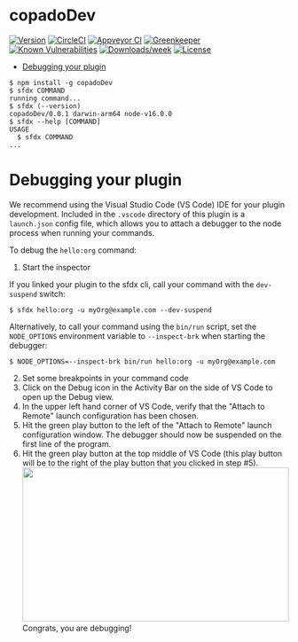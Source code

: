 copadoDev
=========



[![Version](https://img.shields.io/npm/v/copadoDev.svg)](https://npmjs.org/package/copadoDev)
[![CircleCI](https://circleci.com/gh/anmolgkv/copadoDev/tree/master.svg?style=shield)](https://circleci.com/gh/anmolgkv/copadoDev/tree/master)
[![Appveyor CI](https://ci.appveyor.com/api/projects/status/github/anmolgkv/copadoDev?branch=master&svg=true)](https://ci.appveyor.com/project/heroku/copadoDev/branch/master)
[![Greenkeeper](https://badges.greenkeeper.io/anmolgkv/copadoDev.svg)](https://greenkeeper.io/)
[![Known Vulnerabilities](https://snyk.io/test/github/anmolgkv/copadoDev/badge.svg)](https://snyk.io/test/github/anmolgkv/copadoDev)
[![Downloads/week](https://img.shields.io/npm/dw/copadoDev.svg)](https://npmjs.org/package/copadoDev)
[![License](https://img.shields.io/npm/l/copadoDev.svg)](https://github.com/anmolgkv/copadoDev/blob/master/package.json)

<!-- toc -->
* [Debugging your plugin](#debugging-your-plugin)
<!-- tocstop -->
<!-- install -->
<!-- usage -->
```sh-session
$ npm install -g copadoDev
$ sfdx COMMAND
running command...
$ sfdx (--version)
copadoDev/0.0.1 darwin-arm64 node-v16.0.0
$ sfdx --help [COMMAND]
USAGE
  $ sfdx COMMAND
...
```
<!-- usagestop -->
<!-- commands -->

<!-- commandsstop -->
<!-- debugging-your-plugin -->
# Debugging your plugin
We recommend using the Visual Studio Code (VS Code) IDE for your plugin development. Included in the `.vscode` directory of this plugin is a `launch.json` config file, which allows you to attach a debugger to the node process when running your commands.

To debug the `hello:org` command: 
1. Start the inspector
  
If you linked your plugin to the sfdx cli, call your command with the `dev-suspend` switch: 
```sh-session
$ sfdx hello:org -u myOrg@example.com --dev-suspend
```
  
Alternatively, to call your command using the `bin/run` script, set the `NODE_OPTIONS` environment variable to `--inspect-brk` when starting the debugger:
```sh-session
$ NODE_OPTIONS=--inspect-brk bin/run hello:org -u myOrg@example.com
```

2. Set some breakpoints in your command code
3. Click on the Debug icon in the Activity Bar on the side of VS Code to open up the Debug view.
4. In the upper left hand corner of VS Code, verify that the "Attach to Remote" launch configuration has been chosen.
5. Hit the green play button to the left of the "Attach to Remote" launch configuration window. The debugger should now be suspended on the first line of the program. 
6. Hit the green play button at the top middle of VS Code (this play button will be to the right of the play button that you clicked in step #5).
<br><img src=".images/vscodeScreenshot.png" width="480" height="278"><br>
Congrats, you are debugging!
